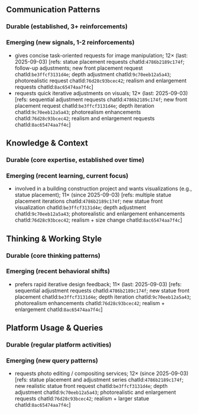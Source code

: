 ## Communication Patterns
### Durable (established, 3+ reinforcements)

### Emerging (new signals, 1-2 reinforcements)
- gives concise task-oriented requests for image manipulation; 12× (last: 2025-09-03) [refs: statue placement requests chatId:`4786b2189c174f`; follow-up adjustments; new front placement request chatId:`be3ffcf3131d4e`; depth adjustment chatId:`9c70eeb12a5a43`; photorealistic request chatId:`76d28c93bcec42`; realism and enlargement requests chatId:`8ac65474aa7f4c`]
- requests quick iterative adjustments on visuals; 12× (last: 2025-09-03) [refs: sequential adjustment requests chatId:`4786b2189c174f`; new front placement request chatId:`be3ffcf3131d4e`; depth iteration chatId:`9c70eeb12a5a43`; photorealism enhancements chatId:`76d28c93bcec42`; realism and enlargement requests chatId:`8ac65474aa7f4c`]

## Knowledge & Context
### Durable (core expertise, established over time)

### Emerging (recent learning, current focus)
- involved in a building construction project and wants visualizations (e.g., statue placement); 11× (since 2025-09-03) [refs: multiple statue placement iterations chatId:`4786b2189c174f`; new statue front visualization chatId:`be3ffcf3131d4e`; depth adjustment chatId:`9c70eeb12a5a43`; photorealistic and enlargement enhancements chatId:`76d28c93bcec42`; realism + size change chatId:`8ac65474aa7f4c`]

## Thinking & Working Style
### Durable (core thinking patterns)

### Emerging (recent behavioral shifts)
- prefers rapid iterative design feedback; 11× (last: 2025-09-03) [refs: sequential adjustment requests chatId:`4786b2189c174f`; new statue front placement chatId:`be3ffcf3131d4e`; depth iteration chatId:`9c70eeb12a5a43`; photorealism enhancements chatId:`76d28c93bcec42`; realism + enlargement chatId:`8ac65474aa7f4c`]

## Platform Usage & Queries
### Durable (regular platform activities)

### Emerging (new query patterns)
- requests photo editing / compositing services; 12× (since 2025-09-03) [refs: statue placement and adjustment series chatId:`4786b2189c174f`; new realistic statue front request chatId:`be3ffcf3131d4e`; depth adjustment chatId:`9c70eeb12a5a43`; photorealistic and enlargement requests chatId:`76d28c93bcec42`; realism + larger statue chatId:`8ac65474aa7f4c`]